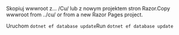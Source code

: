 <span data-ttu-id="d921e-101">Skopiuj wwwroot z... /Cu/ lub z nowym projektem stron Razor.</span><span class="sxs-lookup"><span data-stu-id="d921e-101">Copy wwwroot from ../cu/ or from a new Razor Pages project.</span></span>

<span data-ttu-id="d921e-102">Uruchom `dotnet ef database update`</span><span class="sxs-lookup"><span data-stu-id="d921e-102">Run `dotnet ef database update`</span></span>
